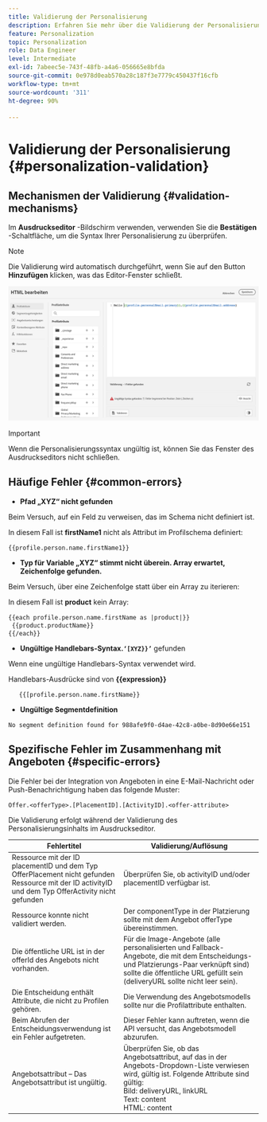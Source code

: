 ```yaml
---
title: Validierung der Personalisierung
description: Erfahren Sie mehr über die Validierung der Personalisierung und die Fehlerbehebung.
feature: Personalization
topic: Personalization
role: Data Engineer
level: Intermediate
exl-id: 7abeec5e-743f-48fb-a4a6-056665e8bfda
source-git-commit: 0e978d0eab570a28c187f3e7779c450437f16cfb
workflow-type: tm+mt
source-wordcount: '311'
ht-degree: 90%

---
```


# Validierung der Personalisierung {#personalization-validation}

## Mechanismen der Validierung {#validation-mechanisms}

Im **Ausdruckseditor** -Bildschirm verwenden, verwenden Sie die **Bestätigen** -Schaltfläche, um die Syntax Ihrer Personalisierung zu überprüfen.

>[!NOTE]
> Die Validierung wird automatisch durchgeführt, wenn Sie auf den Button **Hinzufügen** klicken, was das Editor-Fenster schließt.

![](assets/perso_validation1.png)

>[!IMPORTANT]
> Wenn die Personalisierungssyntax ungültig ist, können Sie das Fenster des Ausdruckseditors nicht schließen.

## Häufige Fehler {#common-errors}

* **Pfad „XYZ“ nicht gefunden**

Beim Versuch, auf ein Feld zu verweisen, das im Schema nicht definiert ist.

In diesem Fall ist **firstName1** nicht als Attribut im Profilschema definiert:

```
{{profile.person.name.firstName1}}
```

* **Typ für Variable „XYZ“ stimmt nicht überein. Array erwartet, Zeichenfolge gefunden.**

Beim Versuch, über eine Zeichenfolge statt über ein Array zu iterieren:

In diesem Fall ist **product** kein Array:

```
{{each profile.person.name.firstName as |product|}}
 {{product.productName}}
{{/each}}
```

* **Ungültige Handlebars-Syntax.`‘[XYZ}}’`** gefunden

Wenn eine ungültige Handlebars-Syntax verwendet wird.

Handlebars-Ausdrücke sind von **{{expression}}**

```
   {{[profile.person.name.firstName}}
```

* **Ungültige Segmentdefinition**

```
No segment definition found for 988afe9f0-d4ae-42c8-a0be-8d90e66e151
```

## Spezifische Fehler im Zusammenhang mit Angeboten {#specific-errors}

Die Fehler bei der Integration von Angeboten in eine E-Mail-Nachricht oder Push-Benachrichtigung haben das folgende Muster:

```
Offer.<offerType>.[PlacementID].[ActivityID].<offer-attribute>
```

Die Validierung erfolgt während der Validierung des Personalisierungsinhalts im Ausdruckseditor.

<table> 
 <thead> 
  <tr> 
   <th> Fehlertitel<br /> </th> 
   <th> Validierung/Auflösung <br /> </th> 
  </tr> 
 </thead> 
 <tbody> 
  <tr> 
   <td>Ressource mit der ID placementID und dem Typ OfferPlacement nicht gefunden <br/>
Ressource mit der ID activityID und dem Typ OfferActivity nicht gefunden<br/></td> 
   <td>Überprüfen Sie, ob activityID und/oder placementID verfügbar ist.</td> 
  </tr> 
   <tr> 
   <td>Ressource konnte nicht validiert werden.</td> 
   <td>Der componentType in der Platzierung sollte mit dem Angebot offerType übereinstimmen.</td> 
  </tr> 
   <tr> 
   <td>Die öffentliche URL ist in der offerId des Angebots nicht vorhanden.</td> 
   <td>Für die Image-Angebote (alle personalisierten und Fallback-Angebote, die mit dem Entscheidungs- und Platzierungs-Paar verknüpft sind) sollte die öffentliche URL gefüllt sein (deliveryURL sollte nicht leer sein).</td> 
  </tr> 
  <tr> 
   <td>Die Entscheidung enthält Attribute, die nicht zu Profilen gehören.</td> 
   <td>Die Verwendung des Angebotsmodells sollte nur die Profilattribute enthalten.</td> 
  </tr> 
  <tr> 
   <td>Beim Abrufen der Entscheidungsverwendung ist ein Fehler aufgetreten.</td> 
   <td>Dieser Fehler kann auftreten, wenn die API versucht, das Angebotsmodell abzurufen.</td> 
  </tr>
  <tr> 
   <td>Angebotsattribut – Das Angebotsattribut ist ungültig.</td> 
   <td>Überprüfen Sie, ob das Angebotsattribut, auf das in der Angebots-Dropdown-Liste verwiesen wird, gültig ist. Folgende Attribute sind gültig: <br/>
Bild: deliveryURL, linkURL<br/>
Text: content<br/>
HTML: content<br/></td> 
  </tr> 
 </tbody> 
</table>
